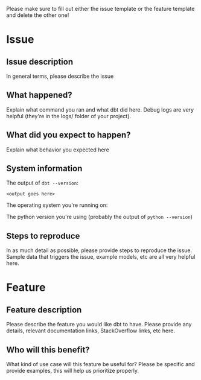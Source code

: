 Please make sure to fill out either the issue template or the feature template and delete the other one!

# Issue

## Issue description
In general terms, please describe the issue

## What happened?
Explain what command you ran and what dbt did here. Debug logs are very helpful (they're in the logs/ folder of your project).

## What did you expect to happen?
Explain what behavior you expected here

## System information
The output of `dbt --version`:
```
<output goes here>
```

The operating system you're running on:

The python version you're using (probably the output of `python --version`)

## Steps to reproduce
In as much detail as possible, please provide steps to reproduce the issue. Sample data that triggers the issue, example models, etc are all very helpful here.





# Feature

## Feature description
Please describe the feature you would like dbt to have. Please provide any details, relevant documentation links, StackOverflow links, etc here.

## Who will this benefit?
What kind of use case will this feature be useful for? Please be specific and provide examples, this will help us prioritize properly.
